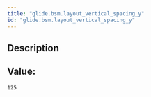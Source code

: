 ```yaml
---
title: "glide.bsm.layout_vertical_spacing_y"
id: "glide.bsm.layout_vertical_spacing_y"
---
```

## Description



## Value: 
```
125
```